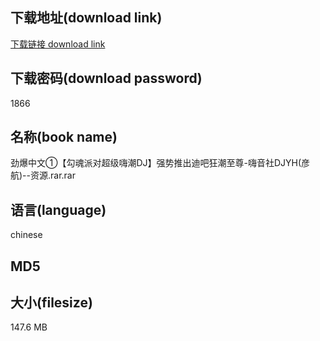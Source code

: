 ## 下载地址(download link)
[下载链接 download link](https://voluble-croquembouche-d321dc.netlify.app/?s=%E5%8A%B2%E7%88%86%E4%B8%AD%E6%96%87%E2%91%A0%E3%80%90%E5%8B%BE%E9%AD%82%E6%B4%BE%E5%AF%B9%E8%B6%85%E7%BA%A7%E5%97%A8%E6%BD%AEDJ%E3%80%91%E5%BC%BA%E5%8A%BF%E6%8E%A8%E5%87%BA%E8%BF%AA%E5%90%A7%E7%8B%82%E6%BD%AE%E8%87%B3%E5%B0%8A-%E5%97%A8%E9%9F%B3%E7%A4%BEDJYH%28%E5%BD%A6%E8%88%AA%29--%E8%B5%84%E6%BA%90.rar)

## 下载密码(download password)
1866

## 名称(book name)
劲爆中文①【勾魂派对超级嗨潮DJ】强势推出迪吧狂潮至尊-嗨音社DJYH(彦航)--资源.rar.rar

## 语言(language)
chinese

## MD5


## 大小(filesize)
147.6 MB
